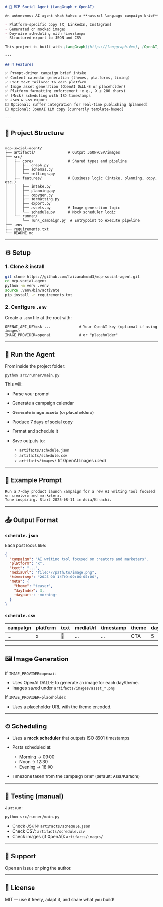 ```markdown
# 🧠 MCP Social Agent (LangGraph + OpenAI)

An autonomous AI agent that takes a **natural-language campaign brief** and produces a **7-day social media content calendar** with:

- Platform-specific copy (X, LinkedIn, Instagram)
- Generated or mocked images
- Day-wise scheduling with timestamps
- Structured export to JSON and CSV

This project is built with [LangGraph](https://langgraph.dev), [OpenAI](https://platform.openai.com/), and follows the **Model Context Protocol (MCP)** approach for multi-step agent workflows.

---

## 🚀 Features

✅ Prompt-driven campaign brief intake  
✅ Content calendar generation (themes, platforms, timing)  
✅ Post text tailored to each platform  
✅ Image asset generation (OpenAI DALL·E or placeholder)  
✅ Platform formatting enforcement (e.g., X ≤ 280 chars)  
✅ (Mock) scheduling with ISO timestamps  
✅ JSON & CSV export  
⬜ Optional: Buffer integration for real-time publishing (planned)  
⬜ Optional: OpenAI LLM copy (currently template-based)

---
```
## 🧱 Project Structure

```

mcp-social-agent/
├── artifacts/               # Output JSON/CSV/images
├── src/
│   ├── core/                # Shared types and pipeline
│   │   ├── graph.py
│   │   ├── schemas.py
│   │   └── settings.py
│   ├── features/            # Business logic (intake, planning, copy, etc.)
│   │   ├── intake.py
│   │   ├── planning.py
│   │   ├── copygen.py
│   │   ├── formatting.py
│   │   ├── export.py
│   │   ├── assets.py        # Image generation logic
│   │   └── schedule.py      # Mock scheduler logic
│   └── runner/
│       └── run\_campaign.py  # Entrypoint to execute pipeline
├── .env
├── requirements.txt
└── README.md

````

---

## ⚙️ Setup

### 1. Clone & install

```bash
git clone https://github.com/faizanahmad3/mcp-social-agent.git
cd mcp-social-agent
python -m venv .venv
source .venv/bin/activate
pip install -r requirements.txt
````

### 2. Configure `.env`

Create a `.env` file at the root with:

```env
OPENAI_API_KEY=sk-...             # Your OpenAI key (optional if using images)
IMAGE_PROVIDER=openai             # or "placeholder"
```

---

## 🏃 Run the Agent

From inside the project folder:

```bash
python src/runner/main.py
```

This will:

* Parse your prompt
* Generate a campaign calendar
* Generate image assets (or placeholders)
* Produce 7 days of social copy
* Format and schedule it
* Save outputs to:

  * `artifacts/schedule.json`
  * `artifacts/schedule.csv`
  * `artifacts/images/` (if OpenAI Images used)

---

## 📄 Example Prompt

```
Run a 7-day product launch campaign for a new AI writing tool focused on creators and marketers.
Tone inspiring. Start 2025-08-11 in Asia/Karachi.
```

---

## 📤 Output Format

### `schedule.json`

Each post looks like:

```json
{
  "campaign": "AI writing tool focused on creators and marketers",
  "platform": "x",
  "text": "...",
  "mediaUrl": "file:///path/to/image.png",
  "timestamp": "2025-08-14T09:00:00+05:00",
  "meta": {
    "theme": "teaser",
    "dayIndex": 3,
    "daypart": "morning"
  }
}
```

### `schedule.csv`

| campaign | platform | text | mediaUrl | timestamp | theme | dayIndex | daypart |
| -------- | -------- | ---- | -------- | --------- | ----- | -------- | ------- |
| ...      | x        | 🚀   | ...      | ...       | CTA   | 5        | evening |

---

## 🖼 Image Generation

If `IMAGE_PROVIDER=openai`:

* Uses OpenAI DALL·E to generate an image for each day/theme.
* Images saved under `artifacts/images/asset_*.png`

If `IMAGE_PROVIDER=placeholder`:

* Uses a placeholder URL with the theme encoded.

---

## ⏱ Scheduling

* Uses a **mock scheduler** that outputs ISO 8601 timestamps.
* Posts scheduled at:

  * Morning → 09:00
  * Noon → 12:30
  * Evening → 18:00
* Timezone taken from the campaign brief (default: Asia/Karachi)



---

## 🧪 Testing (manual)

Just run:

```bash
python src/runner/main.py
```

* Check JSON: `artifacts/schedule.json`
* Check CSV: `artifacts/schedule.csv`
* Check images (if OpenAI): `artifacts/images/`

---

## 💬 Support

Open an issue or ping the author.

---

## 📄 License

MIT — use it freely, adapt it, and share what you build!


